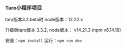 ### Taro小程序项目

taro版本3.2.beta时 node版本：12.22.x

升级后taro版本 3.3.2, node版本： v14.21.3 (npm v6.14.18)

安装：`npm install`
运行：`npm run dev`